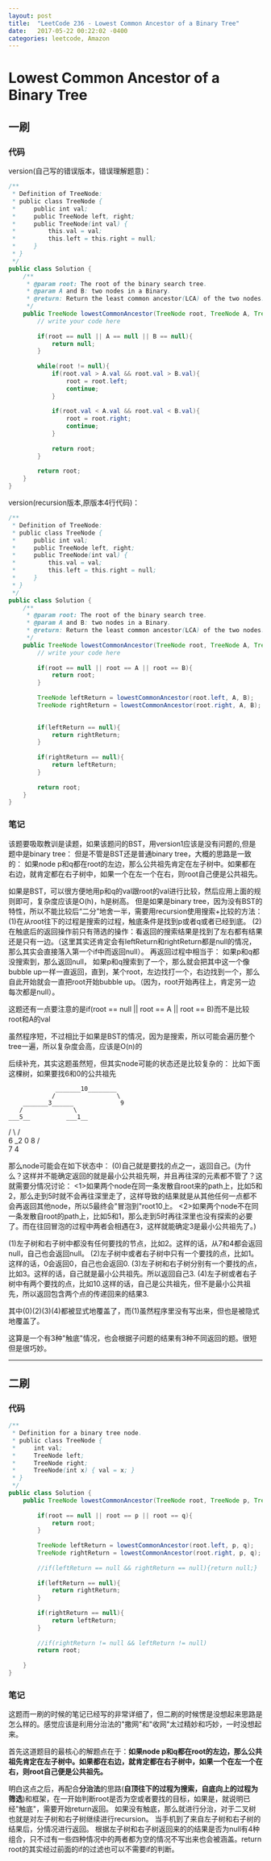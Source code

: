 ```yaml
---
layout: post
title:  "LeetCode 236 - Lowest Common Ancestor of a Binary Tree"
date:   2017-05-22 00:22:02 -0400
categories: leetcode, Amazon
---
```


# Lowest Common Ancestor of a Binary Tree

## 一刷

### 代码
version(自己写的错误版本，错误理解题意)：
```java
/**
 * Definition of TreeNode:
 * public class TreeNode {
 *     public int val;
 *     public TreeNode left, right;
 *     public TreeNode(int val) {
 *         this.val = val;
 *         this.left = this.right = null;
 *     }
 * }
 */
public class Solution {
    /**
     * @param root: The root of the binary search tree.
     * @param A and B: two nodes in a Binary.
     * @return: Return the least common ancestor(LCA) of the two nodes.
     */
    public TreeNode lowestCommonAncestor(TreeNode root, TreeNode A, TreeNode B) {
        // write your code here
        
        if(root == null || A == null || B == null){
            return null;
        }
        
        while(root != null){
            if(root.val > A.val && root.val > B.val){
                root = root.left;
                continue;
            }
            
            if(root.val < A.val && root.val < B.val){
                root = root.right;
                continue;
            }
            
            return root;
        }
        
        return root;
    }
}
```

version(recursion版本,原版本4行代码)：
```java
/**
 * Definition of TreeNode:
 * public class TreeNode {
 *     public int val;
 *     public TreeNode left, right;
 *     public TreeNode(int val) {
 *         this.val = val;
 *         this.left = this.right = null;
 *     }
 * }
 */
public class Solution {
    /**
     * @param root: The root of the binary search tree.
     * @param A and B: two nodes in a Binary.
     * @return: Return the least common ancestor(LCA) of the two nodes.
     */
    public TreeNode lowestCommonAncestor(TreeNode root, TreeNode A, TreeNode B) {
        // write your code here
        
        if(root == null || root == A || root == B){
            return root;
        }
        
        TreeNode leftReturn = lowestCommonAncestor(root.left, A, B);
        TreeNode rightReturn = lowestCommonAncestor(root.right, A, B);

        
        if(leftReturn == null){
            return rightReturn;
        }
        
        if(rightReturn == null){
            return leftReturn;
        }
        
        return root;
    }
}
```

### 笔记

该题要吸取教训是读题，如果该题问的BST，用version1应该是没有问题的,但是题中是binary tree：
但是不管是BST还是普通binary tree，大概的思路是一致的：
如果node p和q都在root的左边，那么公共祖先肯定在左子树中。如果都在右边，就肯定都在右子树中，如果一个在左一个在右，则root自己便是公共祖先。

如果是BST，可以很方便地用p和q的val跟root的val进行比较，然后应用上面的规则即可，复杂度应该是O(h)，h是树高。
但是如果是binary tree，因为没有BST的特性，所以不能比较后“二分”地舍一半，需要用recursion使用搜索+比较的方法：
(1)在从root往下的过程是搜索的过程，触底条件是找到p或者q或者已经到底。
(2)在触底后的返回操作前只有筛选的操作：看返回的搜索结果是找到了左右都有结果还是只有一边。（这里其实还肯定会有leftReturn和rightReturn都是null的情况，那么其实会直接落入第一个if中而返回null）。
再返回过程中相当于：
如果p和q都没搜索到，那么返回null，
如果p和q搜索到了一个，那么就会把其中这一个像bubble up一样一直返回，直到，某个root，左边找打一个，右边找到一个，那么自此开始就会一直把root开始bubble up。（因为，root开始再往上，肯定另一边每次都是null）。

这题还有一点要注意的是if(root == null || root == A || root == B)而不是比较root和A的val

虽然程序短，不过相比于如果是BST的情况，因为是搜索，所以可能会遍历整个tree一遍，所以复杂度会高，应该是O(n)的



后续补充，其实这题虽然短，但其实node可能的状态还是比较复杂的：
比如下面这棵树，如果要找6和0的公共祖先

                 _______10________
                /                 \
        _______3______             9
       /              \
    ___5__          ___1__
   /      \        /      \
   6      _2       0       8
         /  \
         7   4

那么node可能会在如下状态中：
(0)自己就是要找的点之一，返回自己。(为什么？这样并不能确定返回的就是最小公共祖先啊，并且再往深的元素都不管了？这就需要分情况讨论：
<1>如果两个node在同一条发散自root来的path上，比如5和2，那么走到5时就不会再往深里走了，这样导致的结果就是从其他任何一点都不会再返回其他node，所以5最终会"冒泡到"root10上。
<2>如果两个node不在同一条发散自root的path上，比如5和1，那么走到5时再往深里也没有探索的必要了。而在往回冒泡的过程中两者会相遇在3，这样就能确定3是最小公共祖先了。)

(1)左子树和右子树中都没有任何要找的节点，比如2。这样的话，从7和4都会返回null，自己也会返回null。
(2)左子树中或者右子树中只有一个要找的点，比如1。这样的话，0会返回0，自己也会返回0.
(3)左子树和右子树分别有一个要找的点，比如3。这样的话，自己就是最小公共祖先。所以返回自己3.
(4)左子树或者右子树中有两个要找的点，比如10.这样的话，自己是公共祖先，但不是最小公共祖先，所以返回包含两个点的传递回来的结果3.

其中(0)(2)(3)(4)都被显式地覆盖了，而(1)虽然程序里没有写出来，但也是被隐式地覆盖了。

这算是一个有3种"触底"情况，也会根据子问题的结果有3种不同返回的题。很短但是很巧妙。

---

## 二刷

### 代码

```java
/**
 * Definition for a binary tree node.
 * public class TreeNode {
 *     int val;
 *     TreeNode left;
 *     TreeNode right;
 *     TreeNode(int x) { val = x; }
 * }
 */
public class Solution {
    public TreeNode lowestCommonAncestor(TreeNode root, TreeNode p, TreeNode q) {
        
        if(root == null || root == p || root == q){
            return root;
        }
        
        TreeNode leftReturn = lowestCommonAncestor(root.left, p, q);
        TreeNode rightReturn = lowestCommonAncestor(root.right, p, q);
        
        //if(leftReturn == null && rightReturn == null){return null;}
        
        if(leftReturn == null){
            return rightReturn;
        }
        
        if(rightReturn == null){
            return leftReturn;
        }
        
        //if(rightReturn != null && leftReturn != null)
        return root;
        
    }
}
```


### 笔记

这题而一刷的时候的笔记已经写的非常详细了，但二刷的时候愣是没想起来思路是怎么样的。感觉应该是利用分治法的"撒网"和"收网"太过精妙和巧妙，一时没想起来。

首先这道题目的最核心的解题点在于：**如果node p和q都在root的左边，那么公共祖先肯定在左子树中。如果都在右边，就肯定都在右子树中，如果一个在左一个在右，则root自己便是公共祖先。**

明白这点之后，再配合**分治法**的思路(**自顶往下的过程为搜索，自底向上的过程为筛选**)和框架，在一开始判断root是否为空或者要找的目标，如果是，就说明已经"触底"，需要开始return返回。
如果没有触底，那么就进行分治，对于二叉树也就是对左子树和右子树继续进行recursion。
当手机到了来自左子树和右子树的结果后，分情况进行返回。
根据左子树和右子树返回来的的结果是否为null有4种组合，只不过有一些四种情况中的两者都为空的情况不写出来也会被涵盖。return root的其实经过前面的if的过滤也可以不需要if的判断。